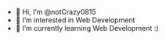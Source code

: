 - 👋 Hi, I’m @notCrazy0815
- 👀 I’m interested in Web Development
- 🌱 I’m currently learning Web Development :)
